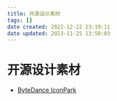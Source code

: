 ```yaml
---
title: 开源设计素材
tags: []
date created: 2022-12-22 23:19:11
date updated: 2023-11-25 13:50:03
---
```


# 开源设计素材

- [ByteDance IconPark](https://iconpark.oceanengine.com/home)
